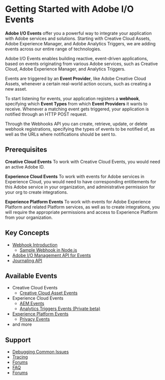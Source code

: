 # Getting Started with Adobe I/O Events

**Adobe I/O Events** offer you a powerful way to integrate your application with Adobe services and solutions. Starting with Creative Cloud Assets, Adobe Experience Manager, and Adobe Analytics Triggers, we are adding events across our entire range of technologies.

Adobe I/O Events enables building reactive, event-driven applications, based on events originating from various Adobe services, such as Creative Cloud, Adobe Experience Manager, and Analytics Triggers.

Events are triggered by an **Event Provider**, like Adobe Creative Cloud Assets, whenever a certain real-world action occurs, such as creating a new asset.

To start listening for events, your application registers a **webhook**, specifying which **Event Types** from which **Event Providers** it wants to receive. Whenever a matching event gets triggered, your application is notified through an HTTP POST request.

Through the Webhooks API you can create, retrieve, update, or delete webhook registrations, specifying the types of events to be notified of, as well as the URLs where notifications should be sent to.

## Prerequisites

**Creative Cloud Events**
To work with Creative Cloud Events, you would need an active Adobe ID.

**Experience Cloud Events**
To work with events for Adobe services in Experience Cloud, you would need to have corresponding entitlements for this Adobe service in your organization, and administrative permission for your org to create integrations.

**Experience Platform Events**
To work with events for Adobe Experience Platform and related Platform services, as well as to create integrations, you will require the appropriate permissions and access to Experience Platform from your organization.

## Key Concepts
- [Webhook Introduction](intro/webhook_docs_intro.md)
    - [Sample Webhook in Node.js](https://github.com/adobeio/io-event-sample-webhook)
- [Adobe I/O Management API for Events](intro/events-api.md)
- [Journaling API](intro/journaling_api.md)

## Available Events
- Creative Cloud Events
    - [Creative Cloud Asset Events](using/cc-asset-event-setup.md)
- Experience Cloud Events
    - [AEM Events](using/aem-event-setup.md)
    - [Analytics Triggers Events (Private beta)](using/analytics-triggers-event-setup.md)
- [Experience Platform Events](using/experience-platform-event-setup.md)
    - [Privacy Events](using/privacy-event-setup.md)
- and more    

## Support
- [Debugging Common Issues](support/debug.md)
- [Tracing](support/tracing.md)
- [Forums](https://forums.adobe.com/community/adobe-io/adobe-io-events)
- [FAQ](support/faq.md)
- [Forums](https://forums.adobe.com/community/adobe-io/adobe-io-events)
